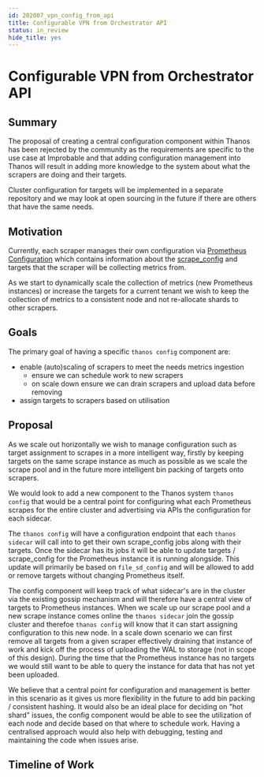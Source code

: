 ```yaml
---
id: 202007_vpn_config_from_api
title: Configurable VPN from Orchestrator API
status: in_review
hide_title: yes
---
```


# Configurable VPN from Orchestrator API

## Summary

The proposal of creating a central configuration component within Thanos has been rejected by the community as the requirements are specific to the use case at Improbable and that adding configuration management into Thanos will result in adding more knowledge to the system about what the scrapers are doing and their targets.

Cluster configuration for targets will be implemented in a separate repository and we may look at open sourcing in the future if there are others that have the same needs.

## Motivation

Currently, each scraper manages their own configuration via [Prometheus Configuration](https://prometheus.io/docs/prometheus/latest/configuration/configuration/) which contains information about the [scrape_config](https://prometheus.io/docs/prometheus/latest/configuration/configuration/#%3Cscrape_config%3E) and targets that the scraper will be collecting metrics from.

As we start to dynamically scale the collection of metrics (new Prometheus instances) or increase the targets for a current tenant we wish to keep the collection of metrics to a consistent node and not re-allocate shards to other scrapers.

## Goals

The primary goal of having a specific `thanos config` component are:

- enable (auto)scaling of scrapers to meet the needs metrics ingestion
  - ensure we can schedule work to new scrapers
  - on scale down ensure we can drain scrapers and upload data before removing
- assign targets to scrapers based on utilisation

## Proposal

As we scale out horizontally we wish to manage configuration such as target assignment to scrapes in a more intelligent way, firstly by keeping targets on the same scrape instance as much as possible as we scale the scrape pool and in the future more intelligent bin packing of targets onto scrapers.

We would look to add a new component to the Thanos system `thanos config` that would be a central point for configuring what each Prometheus scrapes for the entire cluster and advertising via APIs the configuration for each sidecar.

The `thanos config` will have a configuration endpoint that each `thanos sidecar` will call into to get their own scrape_config jobs along with their targets. Once the sidecar has its jobs it will be able to update targets / scrape_config for the Prometheus instance it is running alongside. This update will primarily be based on `file_sd_config` and will be allowed to add or remove targets without changing Prometheus itself.

The config component will keep track of what sidecar's are in the cluster via the existing gossip mechanism and will therefore have a central view of targets to Prometheus instances.
When we scale up our scrape pool and a new scrape instance comes online the `thanos sidecar` join the gossip cluster and therefoe `thanos config` will know that it can start assigning configuration to this new node.
In a scale down scenario we can first remove all targets from a given scraper effectively draining that instance of work and kick off the process of uploading the WAL to storage (not in scope of this design). During the time that the Prometheus instance has no targets we would still want to be able to query the instance for data that has not yet been uploaded.

We believe that a central point for configuration and management is better in this scenario as it gives us more flexibility in the future to add bin packing / consistent hashing. It would also be an ideal place for deciding on "hot shard" issues, the config component would be able to see the utilization of each node and decide based on that where to schedule work. Having a centralised approach would also help with debugging, testing and maintaining the code when issues arise.


## Timeline of Work
